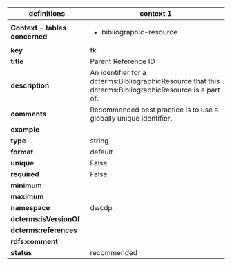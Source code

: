 | definitions | context 1 |
|-|-|
| **Context - tables concerned** | <ul><li>bibliographic-resource</li></ul> |
| **key** | fk |
| **title** | Parent Reference ID |
| **description** | An identifier for a dcterms:BibliographicResource that this dcterms:BibliographicResource is a part of. |
| **comments** | Recommended best practice is to use a globally unique identifier. |
| **example** |  |
| **type** | string |
| **format** | default |
| **unique** | False |
| **required** | False |
| **minimum** |  |
| **maximum** |  |
| **namespace** | dwcdp |
| **dcterms:isVersionOf** |  |
| **dcterms:references** |  |
| **rdfs:comment** |  |
| **status** | recommended |

